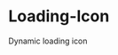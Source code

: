 # Loading-Icon
Dynamic loading icon

<div style="max-width: 500px;" id="_giphy_xTiTngbSVlVQv1cZjy"></div><script>var _giphy = _giphy || []; _giphy.push({id: "xTiTngbSVlVQv1cZjy",w: 392, h: 388});var g = document.createElement("script"); g.type = "text/javascript"; g.async = true;g.src = ("https:" == document.location.protocol ? "https://" : "http://") + "giphy.com/static/js/widgets/embed.js";var s = document.getElementsByTagName("script")[0]; s.parentNode.insertBefore(g, s);</script>
